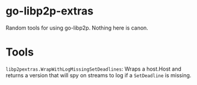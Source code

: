 # go-libp2p-extras

Random tools for using go-libp2p. Nothing here is canon.

# Tools

`libp2pextras.WrapWithLogMissingSetDeadlines`: Wraps a host.Host and returns a version that will spy on streams to log if a `SetDeadline` is missing.

